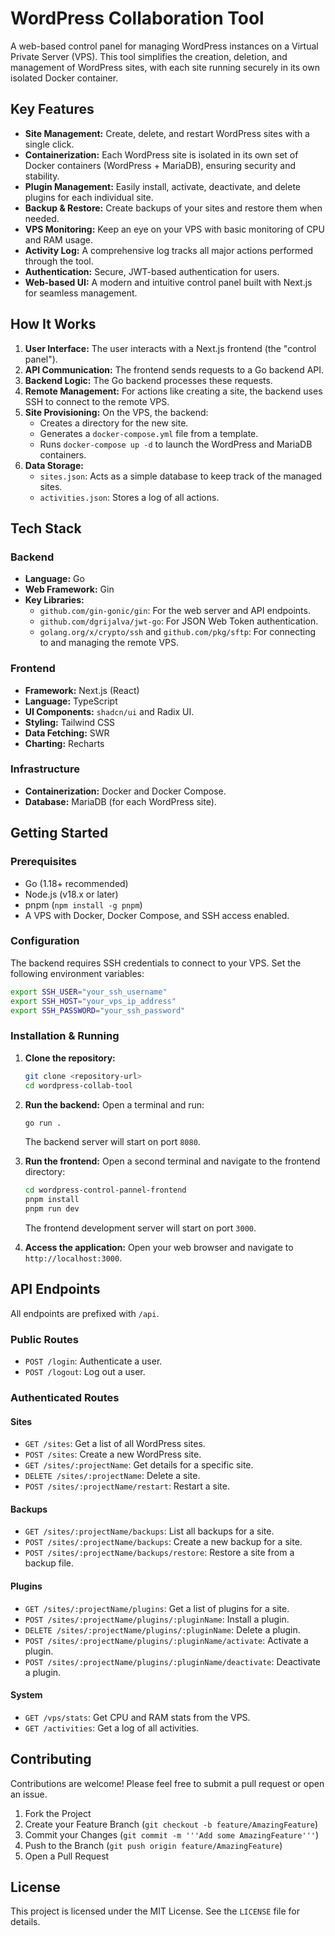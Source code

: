 # WordPress Collaboration Tool

A web-based control panel for managing WordPress instances on a Virtual Private Server (VPS). This tool simplifies the creation, deletion, and management of WordPress sites, with each site running securely in its own isolated Docker container.

## Key Features

*   **Site Management:** Create, delete, and restart WordPress sites with a single click.
*   **Containerization:** Each WordPress site is isolated in its own set of Docker containers (WordPress + MariaDB), ensuring security and stability.
*   **Plugin Management:** Easily install, activate, deactivate, and delete plugins for each individual site.
*   **Backup & Restore:** Create backups of your sites and restore them when needed.
*   **VPS Monitoring:** Keep an eye on your VPS with basic monitoring of CPU and RAM usage.
*   **Activity Log:** A comprehensive log tracks all major actions performed through the tool.
*   **Authentication:** Secure, JWT-based authentication for users.
*   **Web-based UI:** A modern and intuitive control panel built with Next.js for seamless management.

## How It Works

1.  **User Interface:** The user interacts with a Next.js frontend (the "control panel").
2.  **API Communication:** The frontend sends requests to a Go backend API.
3.  **Backend Logic:** The Go backend processes these requests.
4.  **Remote Management:** For actions like creating a site, the backend uses SSH to connect to the remote VPS.
5.  **Site Provisioning:** On the VPS, the backend:
    *   Creates a directory for the new site.
    *   Generates a `docker-compose.yml` file from a template.
    *   Runs `docker-compose up -d` to launch the WordPress and MariaDB containers.
6.  **Data Storage:**
    *   `sites.json`: Acts as a simple database to keep track of the managed sites.
    *   `activities.json`: Stores a log of all actions.

## Tech Stack

### Backend

*   **Language:** Go
*   **Web Framework:** Gin
*   **Key Libraries:**
    *   `github.com/gin-gonic/gin`: For the web server and API endpoints.
    *   `github.com/dgrijalva/jwt-go`: For JSON Web Token authentication.
    *   `golang.org/x/crypto/ssh` and `github.com/pkg/sftp`: For connecting to and managing the remote VPS.

### Frontend

*   **Framework:** Next.js (React)
*   **Language:** TypeScript
*   **UI Components:** `shadcn/ui` and Radix UI.
*   **Styling:** Tailwind CSS
*   **Data Fetching:** SWR
*   **Charting:** Recharts

### Infrastructure

*   **Containerization:** Docker and Docker Compose.
*   **Database:** MariaDB (for each WordPress site).

## Getting Started

### Prerequisites

*   Go (1.18+ recommended)
*   Node.js (v18.x or later)
*   pnpm (`npm install -g pnpm`)
*   A VPS with Docker, Docker Compose, and SSH access enabled.

### Configuration

The backend requires SSH credentials to connect to your VPS. Set the following environment variables:

```bash
export SSH_USER="your_ssh_username"
export SSH_HOST="your_vps_ip_address"
export SSH_PASSWORD="your_ssh_password"
```

### Installation & Running

1.  **Clone the repository:**
    ```bash
    git clone <repository-url>
    cd wordpress-collab-tool
    ```

2.  **Run the backend:**
    Open a terminal and run:
    ```bash
    go run .
    ```
    The backend server will start on port `8080`.

3.  **Run the frontend:**
    Open a second terminal and navigate to the frontend directory:
    ```bash
    cd wordpress-control-pannel-frontend
    pnpm install
    pnpm run dev
    ```
    The frontend development server will start on port `3000`.

4.  **Access the application:**
    Open your web browser and navigate to `http://localhost:3000`.

## API Endpoints

All endpoints are prefixed with `/api`.

### Public Routes

*   `POST /login`: Authenticate a user.
*   `POST /logout`: Log out a user.

### Authenticated Routes

#### Sites
*   `GET /sites`: Get a list of all WordPress sites.
*   `POST /sites`: Create a new WordPress site.
*   `GET /sites/:projectName`: Get details for a specific site.
*   `DELETE /sites/:projectName`: Delete a site.
*   `POST /sites/:projectName/restart`: Restart a site.

#### Backups
*   `GET /sites/:projectName/backups`: List all backups for a site.
*   `POST /sites/:projectName/backups`: Create a new backup for a site.
*   `POST /sites/:projectName/backups/restore`: Restore a site from a backup file.

#### Plugins
*   `GET /sites/:projectName/plugins`: Get a list of plugins for a site.
*   `POST /sites/:projectName/plugins/:pluginName`: Install a plugin.
*   `DELETE /sites/:projectName/plugins/:pluginName`: Delete a plugin.
*   `POST /sites/:projectName/plugins/:pluginName/activate`: Activate a plugin.
*   `POST /sites/:projectName/plugins/:pluginName/deactivate`: Deactivate a plugin.

#### System
*   `GET /vps/stats`: Get CPU and RAM stats from the VPS.
*   `GET /activities`: Get a log of all activities.


## Contributing

Contributions are welcome! Please feel free to submit a pull request or open an issue.

1.  Fork the Project
2.  Create your Feature Branch (`git checkout -b feature/AmazingFeature`)
3.  Commit your Changes (`git commit -m '''Add some AmazingFeature'''`)
4.  Push to the Branch (`git push origin feature/AmazingFeature`)
5.  Open a Pull Request

## License

This project is licensed under the MIT License. See the `LICENSE` file for details.
